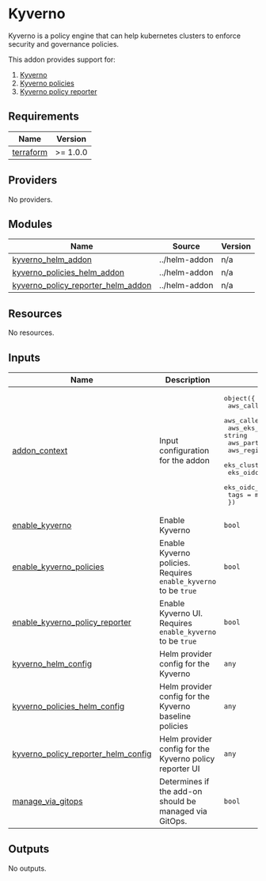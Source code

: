 # Kyverno

Kyverno is a policy engine that can help kubernetes clusters to enforce security and governance policies.

This addon provides support for:
1. [Kyverno](https://github.com/kyverno/kyverno/tree/main/charts/kyverno)
2. [Kyverno policies](https://github.com/kyverno/kyverno/tree/main/charts/kyverno-policies)
3. [Kyverno policy reporter](https://github.com/kyverno/policy-reporter/tree/main/charts/policy-reporter)

<!-- BEGINNING OF PRE-COMMIT-TERRAFORM DOCS HOOK -->
## Requirements

| Name | Version |
|------|---------|
| <a name="requirement_terraform"></a> [terraform](#requirement\_terraform) | >= 1.0.0 |

## Providers

No providers.

## Modules

| Name | Source | Version |
|------|--------|---------|
| <a name="module_kyverno_helm_addon"></a> [kyverno\_helm\_addon](#module\_kyverno\_helm\_addon) | ../helm-addon | n/a |
| <a name="module_kyverno_policies_helm_addon"></a> [kyverno\_policies\_helm\_addon](#module\_kyverno\_policies\_helm\_addon) | ../helm-addon | n/a |
| <a name="module_kyverno_policy_reporter_helm_addon"></a> [kyverno\_policy\_reporter\_helm\_addon](#module\_kyverno\_policy\_reporter\_helm\_addon) | ../helm-addon | n/a |

## Resources

No resources.

## Inputs

| Name | Description | Type | Default | Required |
|------|-------------|------|---------|:--------:|
| <a name="input_addon_context"></a> [addon\_context](#input\_addon\_context) | Input configuration for the addon | <pre>object({<br>    aws_caller_identity_account_id = string<br>    aws_caller_identity_arn        = string<br>    aws_eks_cluster_endpoint       = string<br>    aws_partition_id               = string<br>    aws_region_name                = string<br>    eks_cluster_id                 = string<br>    eks_oidc_issuer_url            = string<br>    eks_oidc_provider_arn          = string<br>    tags                           = map(string)<br>  })</pre> | n/a | yes |
| <a name="input_enable_kyverno"></a> [enable\_kyverno](#input\_enable\_kyverno) | Enable Kyverno | `bool` | `false` | no |
| <a name="input_enable_kyverno_policies"></a> [enable\_kyverno\_policies](#input\_enable\_kyverno\_policies) | Enable Kyverno policies. Requires `enable_kyverno` to be `true` | `bool` | `false` | no |
| <a name="input_enable_kyverno_policy_reporter"></a> [enable\_kyverno\_policy\_reporter](#input\_enable\_kyverno\_policy\_reporter) | Enable Kyverno UI. Requires `enable_kyverno` to be `true` | `bool` | `false` | no |
| <a name="input_kyverno_helm_config"></a> [kyverno\_helm\_config](#input\_kyverno\_helm\_config) | Helm provider config for the Kyverno | `any` | `{}` | no |
| <a name="input_kyverno_policies_helm_config"></a> [kyverno\_policies\_helm\_config](#input\_kyverno\_policies\_helm\_config) | Helm provider config for the Kyverno baseline policies | `any` | `{}` | no |
| <a name="input_kyverno_policy_reporter_helm_config"></a> [kyverno\_policy\_reporter\_helm\_config](#input\_kyverno\_policy\_reporter\_helm\_config) | Helm provider config for the Kyverno policy reporter UI | `any` | `{}` | no |
| <a name="input_manage_via_gitops"></a> [manage\_via\_gitops](#input\_manage\_via\_gitops) | Determines if the add-on should be managed via GitOps. | `bool` | `false` | no |

## Outputs

No outputs.
<!-- END OF PRE-COMMIT-TERRAFORM DOCS HOOK -->
